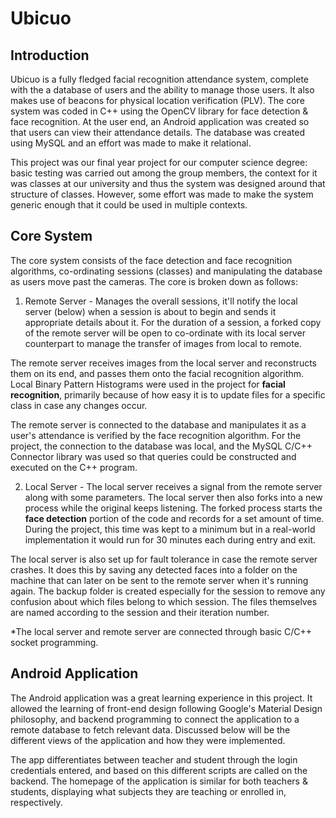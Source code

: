 # Ubicuo


## Introduction
Ubicuo is a fully fledged facial recognition attendance system, complete with the a database of users and the ability to manage those users. It also makes use of beacons for physical location verification (PLV). The core system was coded in C++ using the OpenCV library for face detection & face recognition. At the user end, an Android application was created so that users can view their attendance details. The database was created using MySQL and an effort was made to make it relational.

This project was our final year project for our computer science degree: basic testing was carried out among the group members, the context for it was classes at our university and thus the system was designed around that structure of classes. However, some effort was made to make the system generic enough that it could be used in multiple contexts.

## Core System
The core system consists of the face detection and face recognition algorithms, co-ordinating sessions (classes) and manipulating the database as users move past the cameras. The core is broken down as follows:

  1. Remote Server - Manages the overall sessions, it'll notify the local server (below) when a session is about to begin and sends it appropriate details about it. For the duration of a session, a forked copy of the remote server will be open to co-ordinate with its local server counterpart to manage the transfer of images from local to remote.
  
  The remote server receives images from the local server and reconstructs them on its end, and passes them onto the facial recognition algorithm. Local Binary Pattern Histograms were used in the project for **facial recognition**, primarily because of how easy it is to update files for a specific class in case any changes occur.
  
  The remote server is connected to the database and manipulates it as a user's attendance is verified by the face recognition algorithm. For the project, the connection to the database was local, and the MySQL C/C++ Connector library was used so that queries could be constructed and executed on the C++ program.
  
  2. Local Server - The local server receives a signal from the remote server along with some parameters. The local server then also forks into a new process while the original keeps listening. The forked process starts the **face detection** portion of the code and records for a set amount of time. During the project, this time was kept to a minimum but in a real-world implementation it would run for 30 minutes each during entry and exit.
  
  The local server is also set up for fault tolerance in case the remote server crashes. It does this by saving any detected faces into a folder on the machine that can later on be sent to the remote server when it's running again. The backup folder is created especially for the session to remove any confusion about which files belong to which session. The files themselves are named according to the session and their iteration number.
  
  *The local server and remote server are connected through basic C/C++ socket programming.
  
## Android Application
The Android application was a great learning experience in this project. It allowed the learning of front-end design following Google's Material Design philosophy, and backend programming to connect the application to a remote database to fetch relevant data. Discussed below will be the different views of the application and how they were implemented.

The app differentiates between teacher and student through the login credentials entered, and based on this different scripts are called on the backend. The homepage of the application is similar for both teachers & students, displaying what subjects they are teaching or enrolled in, respectively.


  

